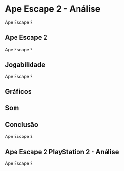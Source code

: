 ---
---

# Ape Escape 2 - Análise

Ape Escape 2

## Ape Escape 2

Ape Escape 2

## Jogabilidade

Ape Escape 2

## Gráficos


## Som

## Conclusão

Ape Escape 2

## Ape Escape 2 PlayStation 2 - Análise

Ape Escape 2
